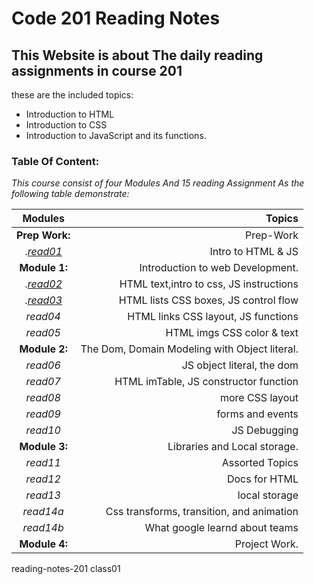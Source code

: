 # Code 201 Reading Notes


##  This Website is about The daily reading assignments in course 201

these are the included topics:
- Introduction to HTML
- Introduction to CSS
- Introduction to JavaScript and its functions.


### Table Of Content:
*This course consist of four Modules And 15 reading Assignment As the following table demonstrate:*

| Modules |  Topics  |
|:-----------------: |-------------:|
|**Prep Work:** |Prep-Work|
  |.[*read01*](https://dianashafee.github.io/reading-notes-201/class-01)|Intro to HTML & JS|
|**Module 1:** |Introduction to web Development.|
  |.[*read02*](https://dianashafee.github.io/reading-notes-201/class-02)| HTML text,intro to css, JS instructions|
  |.[*read03*](https://dianashafee.github.io/reading-notes-201/class-03)|HTML lists CSS boxes, JS control flow|
  |*read04*|HTML links CSS layout, JS functions|
  |*read05*|HTML imgs CSS color & text|
|**Module 2:** |The Dom, Domain Modeling with Object literal.|
 |*read06*|JS object literal, the dom|
 |*read07*|HTML imTable, JS constructor function|
 |*read08*|more CSS layout|
 |*read09*|forms and events|
 |*read10*|JS Debugging|
|**Module 3:** |Libraries and Local storage.|
 |*read11*|Assorted Topics|
 |*read12*|Docs for HTML|
 |*read13*|local storage|
 |*read14a*|Css transforms, transition, and animation|
 |*read14b*|What google learnd about teams|
|**Module 4:**| Project Work.|


reading-notes-201 class01






